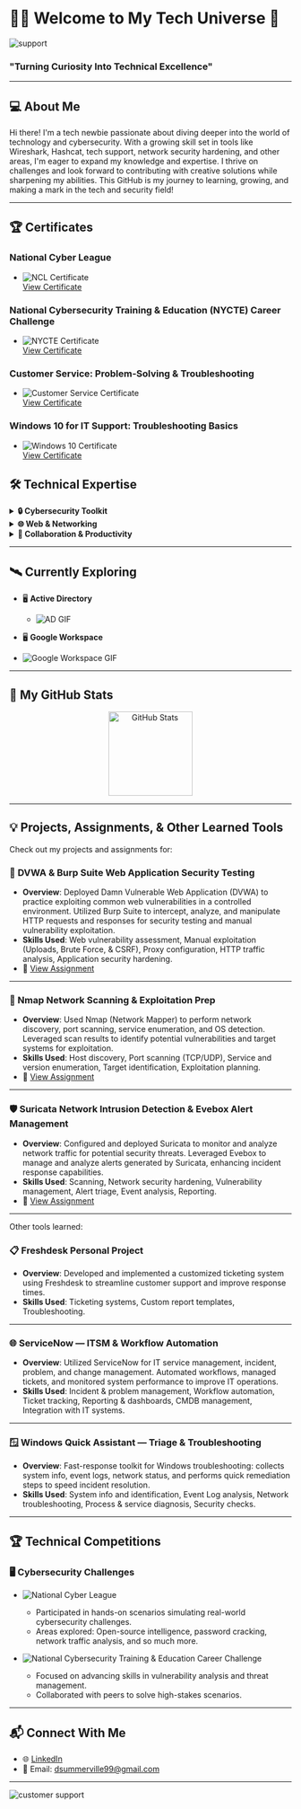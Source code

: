 # 👨‍💻 Welcome to My Tech Universe 🚀

![support](https://github.com/user-attachments/assets/e78fe74f-f97c-47e9-82ae-ab9359ca7fd4)

### "Turning Curiosity Into Technical Excellence"


---

## 💻 **About Me**
Hi there! I'm a tech newbie passionate about diving deeper into the world of technology and cybersecurity. With a growing skill set in tools like Wireshark, Hashcat, tech support, network security hardening, and other areas, I'm eager to expand my knowledge and expertise. I thrive on challenges and look forward to contributing with creative solutions while sharpening my abilities. This GitHub is my journey to learning, growing, and making a mark in the tech and security field!

---

## 🏆 **Certificates**

### National Cyber League  
- ![NCL Certificate](https://img.shields.io/badge/National%20Cyber%20League-%23FF8C00?logo=nodered&logoColor=white)  
  [View Certificate](https://drive.google.com/file/d/1ZdQt4xY0Zif0HzFzP0BmMnpueZ1EQypa/view?usp=drive_link)

### National Cybersecurity Training & Education (NYCTE) Career Challenge  
- ![NYCTE Certificate](https://img.shields.io/badge/NYCTE%20Career%20Challenge-%233478E5?logo=education&logoColor=white)  
  [View Certificate](https://drive.google.com/file/d/1dreGM5Qg-x_lHsh0cqGNOwVhOYT8rXEA/view?usp=sharing)

### Customer Service: Problem-Solving & Troubleshooting  
- ![Customer Service Certificate](https://img.shields.io/badge/Customer%20Service-%23FFA500?logo=customerservice&logoColor=white)  
  [View Certificate](https://drive.google.com/file/d/1jF8-F1QuWwJdot24ppD8YyfF2asv-QbN/view?usp=sharing)

### Windows 10 for IT Support: Troubleshooting Basics  
- ![Windows 10 Certificate](https://img.shields.io/badge/Windows%2010%20IT%20Support-%23007ACC?logo=windows&logoColor=white)  
  [View Certificate](https://drive.google.com/file/d/19WRX9Atj1QZbUZUqFtNuqOf9xDxh_hQr/view?usp=sharing)



## 🛠️ **Technical Expertise**

<details>
  <summary><strong>🔒 Cybersecurity Toolkit</strong></summary>

  - 🛡️ **Vulnerability Management**
    - ![Scanning](https://img.shields.io/badge/Scanning-%232197E5?logo=searchengineland&logoColor=white)
    - ![Assign Vulnerabilities](https://img.shields.io/badge/Assign%20Vulnerabilities-%23E34F26?logo=security&logoColor=white)
    - ![Custom Report Templates](https://img.shields.io/badge/Custom%20Reports-%230072C6?logo=microsoftword&logoColor=white)
    - ![Ticketing Systems](https://img.shields.io/badge/Ticketing%20Systems-%2300A4CC?logo=zendesk&logoColor=white)   
  - ⚙️ **Network Security Hardening**
    - ![Installing & Configuring Extreme Networks Devices](https://img.shields.io/badge/Installing%20%26%20Configuring%20Extreme%20Networks-%234CAF50?logo=cisco&logoColor=white)  
    - ![Assembling Network Tech](https://img.shields.io/badge/Assembling%20Network%20Tech-%233572A5?logo=lan&logoColor=white)      
  - 🔍 **Tools & Utilities**:  
    - ![Suricata](https://img.shields.io/badge/Suricata-%23335?logo=suricata&logoColor=white)  
    - ![Wireshark](https://img.shields.io/badge/Wireshark-%23006DAA?logo=wireshark&logoColor=white)  
    - ![Zenmap](https://img.shields.io/badge/Zenmap-%23358?logo=nmap&logoColor=white)  
    - ![Ophcrack](https://img.shields.io/badge/Ophcrack-%230064E0?logo=windows&logoColor=white)  
    - ![John the Ripper](https://img.shields.io/badge/John%20the%20Ripper-%23000000?logo=linux&logoColor=white)  
    - ![Aircrack-ng](https://img.shields.io/badge/Aircrack--ng-%234EA94B?logo=wifi&logoColor=white)  
    - ![Hashcat](https://img.shields.io/badge/Hashcat-%23181818?logo=hashnode&logoColor=white)
    - ![Burp Suite](https://img.shields.io/badge/Burp%20Suite-orange?logo=burpsuite&logoColor=white)

 





</details>

<details>
  <summary><strong>🌐 Web & Networking</strong></summary>

  - 🌍 **Networking Security Hardening**  
  - 💻 **Web Development**:  
    - ![HTML](https://img.shields.io/badge/HTML-%23E34F26?logo=html5&logoColor=white)  
    - ![PHP](https://img.shields.io/badge/PHP-%23777BB4?logo=php&logoColor=white)  
  - 🗂️ **Version Control**:  
    - ![Git](https://img.shields.io/badge/Git-%23F05033?logo=git&logoColor=white)
</details>

<details>
  <summary><strong>🤝 Collaboration & Productivity</strong></summary>

  - 📋 **Technical Documentation Writing**  
  - 🧑‍🤝‍🧑 **Team Collaboration**  
  - 🖥️ **Software Suite**:  
    - ![Microsoft Office](https://img.shields.io/badge/Microsoft_Office-%23D83B01?logo=microsoft-office&logoColor=white)  
    - ![Project Management Tools](https://img.shields.io/badge/PM_Tools-%230072C6?logo=microsoft&logoColor=white)
        - ![Gantt Chart](https://img.shields.io/badge/Gantt%20Chart-%234CAF50?logo=google-calendar&logoColor=white)  
        - ![Microsoft Visio](https://img.shields.io/badge/Microsoft%20Visio-%230072C6?logo=microsoft&logoColor=white)  

</details>
 

---

## 🛰️ **Currently Exploring**

- 🖥️ **Active Directory**
  - ![AD GIF](https://miro.medium.com/v2/resize:fit:1400/1*N_D7DT6sQ1PqBerAP0blHw.gif)



 - 🖥️ **Google Workspace**
  - ![Google Workspace GIF](https://blogger.googleusercontent.com/img/b/R29vZ2xl/AVvXsEjFtvStrq7sRawBf3ZhaHZaVEAYGI6q1RlzgDo8KGH6Jq76-oVsWKl_gAdbOLCu6M0NFL7HKxW2eik5RK-rcNz6kunwEARjGAihA1w2HNUND8TFcyrwTu0ARf0q_NerZuPD1CFk3B4z70SQa-RXI257Dx5SvNsV0N6khmr7SafMVuLPOM5Xe_7gO3PX/s2000/1947-GDU-Google-Takeout-blogsize%20(1).gif)


---

## 🎨 **My GitHub Stats**
<div align="center">
  <img src="https://github-readme-stats.vercel.app/api?username=dsummerville222&show_icons=true&theme=tokyonight" alt="GitHub Stats" height="150" />
</div>

---

## 💡 **Projects, Assignments, & Other Learned Tools**
Check out my projects and assignments for:  

### 🧪 **DVWA & Burp Suite Web Application Security Testing**
- **Overview**: Deployed Damn Vulnerable Web Application (DVWA) to practice exploiting common web vulnerabilities in a controlled environment. Utilized Burp Suite to intercept, analyze, and manipulate HTTP requests and responses for security testing and manual vulnerability exploitation.
- **Skills Used**: Web vulnerability assessment, Manual exploitation (Uploads, Brute Force, & CSRF), Proxy configuration, HTTP traffic analysis, Application security hardening.
- 🔗 [View Assignment](https://drive.google.com/file/d/1Xvk3VRQllNe0sqPGnitnnhzQplxuk8vj/view?usp=sharing)

---
### 🔎 Nmap Network Scanning & Exploitation Prep
- **Overview**: Used Nmap (Network Mapper) to perform network discovery, port scanning, service enumeration, and OS detection. Leveraged scan results to identify potential vulnerabilities and target systems for exploitation. 
- **Skills Used**: Host discovery, Port scanning (TCP/UDP), Service and version enumeration, Target identification, Exploitation planning.
- 🔗 [View Assignment](https://drive.google.com/file/d/1AUw8wwtW7TpNVnO1fGODDT7kZs7QYHxf/view?usp=sharing)

---
### 🛡️ **Suricata Network Intrusion Detection & Evebox Alert Management**  
- **Overview**: Configured and deployed Suricata to monitor and analyze network traffic for potential security threats. Leveraged Evebox to manage and analyze alerts generated by Suricata, enhancing incident response capabilities.  
- **Skills Used**: Scanning, Network security hardening, Vulnerability management, Alert triage, Event analysis, Reporting.
- 🔗 [View Assignment](https://drive.google.com/file/d/1KOMOCtSadJmhOw0gqE8P8M7Patl0COXe/view?usp=sharing)


---
Other tools learned:

### 📋 **Freshdesk Personal Project**  
- **Overview**: Developed and implemented a customized ticketing system using Freshdesk to streamline customer support and improve response times.  
- **Skills Used**: Ticketing systems, Custom report templates, Troubleshooting.

---
### 🌐 **ServiceNow — ITSM & Workflow Automation**
- **Overview**: Utilized ServiceNow for IT service management, incident, problem, and change management. Automated workflows, managed tickets, and monitored system performance to improve IT operations.
- **Skills Used**: Incident & problem management, Workflow automation, Ticket tracking, Reporting & dashboards, CMDB management, Integration with IT systems.

---
### 🪟 **Windows Quick Assistant — Triage & Troubleshooting**
- **Overview**: Fast-response toolkit for Windows troubleshooting: collects system info, event logs, network status, and performs quick remediation steps to speed incident resolution.
- **Skills Used**: System info and identification, Event Log analysis, Network troubleshooting, Process & service diagnosis, Security checks.


 
---

## 🏆 **Technical Competitions**

### 🖥️ **Cybersecurity Challenges**  
- ![National Cyber League](https://img.shields.io/badge/National%20Cyber%20League-%231D76DB?logo=cybersecurity&logoColor=white)  
  - Participated in hands-on scenarios simulating real-world cybersecurity challenges.  
  - Areas explored: Open-source intelligence, password cracking, network traffic analysis, and so much more.  

- ![National Cybersecurity Training & Education Career Challenge](https://img.shields.io/badge/NYCTE%20Challenge-%23FF5733?logo=training&logoColor=white)  
  - Focused on advancing skills in vulnerability analysis and threat management.  
  - Collaborated with peers to solve high-stakes scenarios.  

---


## 📬 **Connect With Me**
- 🌐 [LinkedIn](https://www.linkedin.com/in/destiny-summerville-0ab49b1b8/)  
- 📧 Email: dsummerville99@gmail.com  

---

![customer support](https://github.com/user-attachments/assets/dad4a4c5-0acf-4e5e-99f0-475a8eef1523)

